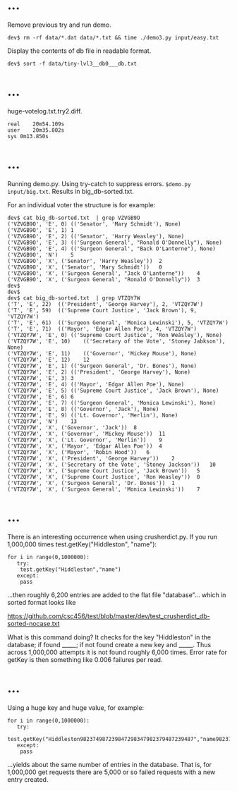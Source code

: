 # ...

Remove previous try and run demo.

```dev$ rm -rf data/*.dat data/*.txt && time ./demo3.py input/easy.txt```

Display the contents of db file in readable format.

```dev$ sort -f data/tiny-lvl3__db0___db.txt```

# ...

huge-votelog.txt.try2.diff.

```
real	20m54.109s
user	20m35.802s
sys	0m13.850s
```

# ...

Running demo.py. Using try-catch to suppress errors. ```$demo.py input/big.txt```. Results in big_db-sorted.txt.

For an individual voter the structure is for example:

```
dev$ cat big_db-sorted.txt  | grep VZVGB9O
('VZVGB9O', 'E', 0)	(('Senator', 'Mary Schmidt'), None)
('VZVGB9O', 'E', 1)	1
('VZVGB9O', 'E', 2)	(('Senator', 'Harry Weasley'), None)
('VZVGB9O', 'E', 3)	(('Surgeon General', "Ronald O'Donnelly"), None)
('VZVGB9O', 'E', 4)	(('Surgeon General', "Back O'Lanterne"), None)
('VZVGB9O', 'N')	5
('VZVGB9O', 'X', ('Senator', 'Harry Weasley'))	2
('VZVGB9O', 'X', ('Senator', 'Mary Schmidt'))	0
('VZVGB9O', 'X', ('Surgeon General', "Jack O'Lanterne"))	4
('VZVGB9O', 'X', ('Surgeon General', "Ronald O'Donnelly"))	3
dev$
dev$
dev$ cat big_db-sorted.txt  | grep VTZQY7W
('T', 'E', 22)	(('President', 'George Harvey'), 2, 'VTZQY7W')
('T', 'E', 59)	(('Supreme Court Justice', 'Jack Brown'), 9, 'VTZQY7W')
('T', 'E', 61)	(('Surgeon General', 'Monica Lewinski'), 5, 'VTZQY7W')
('T', 'E', 71)	(('Mayor', 'Edgar Allen Poe'), 4, 'VTZQY7W')
('VTZQY7W', 'E', 0)	(('Supreme Court Justice', 'Ron Weásley'), None)
('VTZQY7W', 'E', 10)	(('Secretary of the Vote', 'Stoney Jabkson'), None)
('VTZQY7W', 'E', 11)	(('Governor', 'Mickey Mouse'), None)
('VTZQY7W', 'E', 12)	12
('VTZQY7W', 'E', 1)	(('Surgeon General', 'Dr. Bones'), None)
('VTZQY7W', 'E', 2)	(('President', 'George Harvey'), None)
('VTZQY7W', 'E', 3)	3
('VTZQY7W', 'E', 4)	(('Mayor', 'Edgar Allen Poe'), None)
('VTZQY7W', 'E', 5)	(('Supreme Court Justice', 'Jack Brown'), None)
('VTZQY7W', 'E', 6)	6
('VTZQY7W', 'E', 7)	(('Surgeon General', 'Monica Lewinski'), None)
('VTZQY7W', 'E', 8)	(('Governor', 'Jack'), None)
('VTZQY7W', 'E', 9)	(('Lt. Governor', 'Merlin'), None)
('VTZQY7W', 'N')	13
('VTZQY7W', 'X', ('Governor', 'Jack'))	8
('VTZQY7W', 'X', ('Governor', 'Mickey Mouse'))	11
('VTZQY7W', 'X', ('Lt. Governor', 'Merlin'))	9
('VTZQY7W', 'X', ('Mayor', 'Edgar Allen Poe'))	4
('VTZQY7W', 'X', ('Mayor', 'Robin Hood'))	6
('VTZQY7W', 'X', ('President', 'George Harvey'))	2
('VTZQY7W', 'X', ('Secretary of the Vote', 'Stoney Jackson'))	10
('VTZQY7W', 'X', ('Supreme Court Justice', 'Jack Brown'))	5
('VTZQY7W', 'X', ('Supreme Court Justice', 'Ron Weasley'))	0
('VTZQY7W', 'X', ('Surgeon General', 'Dr. Bones'))	1
('VTZQY7W', 'X', ('Surgeon General', 'Monica Lewinski'))	7
```

# ...

There is an interesting occurrence when using crusherdict.py. If you run 1,000,000 times test.getKey("Hiddleston", "name"):

```
for i in range(0,1000000):
   try:
    test.getKey("Hiddleston","name")
   except:
    pass
```

...then roughly 6,200 entries are added to the flat file "database"... which in sorted format looks like 

https://github.com/csc456/test/blob/master/dev/test_crusherdict_db-sorted-nocase.txt

What is this command doing? It checks for the key "Hiddleston" in the database; if found _____; if not found create a new key and _____. Thus across 1,000,000 attempts it is not found roughly 6,000 times. Error rate for getKey is then something like 0.006 failures per read.

# ...

Using a huge key and huge value, for example:

```
for i in range(0,1000000):
   try:
    test.getKey("Hiddleston982374987239847298347982379487239487","name982374092374092740923740923740927304239847")
   except:
    pass
```

...yields about the same number of entries in the database. That is, for 1,000,000 get requests there are 5,000 or so failed requests with a new entry created.
